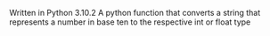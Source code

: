 Written in Python 3.10.2
A python function that converts a string that represents a number in base ten
to the respective int or float type
